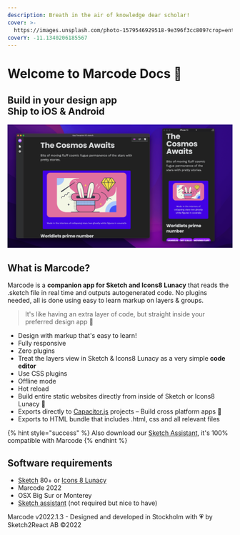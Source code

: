 ```yaml
---
description: Breath in the air of knowledge dear scholar!
cover: >-
  https://images.unsplash.com/photo-1579546929518-9e396f3cc809?crop=entropy&cs=srgb&fm=jpg&ixid=MnwxOTcwMjR8MHwxfHNlYXJjaHwxfHxncmFkaWVudHxlbnwwfHx8fDE2NDU2OTcwMTY&ixlib=rb-1.2.1&q=85
coverY: -11.1340206185567
---
```


# Welcome to Marcode Docs 🏡

Build in your design app\
Ship to iOS & Android
---------------------

![](.gitbook/assets/Marcode-MoneyShot.png)

## What is Marcode?

Marcode is a **companion app for Sketch and Icons8 Lunacy** that reads the .sketch file in real time and outputs autogenerated code. No plugins needed, all is done using easy to learn markup on layers & groups.

> It's like having an extra layer of code, but straight inside your preferred design app 💪

* Design with markup that's easy to learn!&#x20;
* Fully responsive
* Zero plugins
* Treat the layers view in Sketch & Icons8 Lunacy as a very simple **code editor**
* Use CSS plugins
* Offline mode
* Hot reload
* Build entire static websites directly from inside of Sketch or Icons8 Lunacy 🤯
* Exports directly to [Capacitor.js](https://capacitorjs.com) projects – Build cross platform apps 💪
* Exports to HTML bundle that includes .html, css and all relevant files

{% hint style="success" %}
Also download our [Sketch Assistant](https://www.sketch.com/extensions/assistants/@sketch2react/sketch2react-assistant/), it's 100% compatible with Marcode
{% endhint %}

## Software requirements

* [Sketch](https://sketch.com) 80+ or [Icons 8 Lunacy](https://apps.apple.com/se/app/icons8-lunacy/id1582493835?mt=12)
* Marcode 2022
* OSX Big Sur or Monterey
* [Sketch assistant](https://www.sketch.com/extensions/assistants/@sketch2react/sketch2react-assistant/) (not required but nice to have)

Marcode v2022.1.3 - Designed and developed in Stockholm with 💗 by Sketch2React AB ©2022
